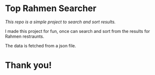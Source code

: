# Top Rahmen Searcher

*This repo is a simple project to search and sort results.*

I made this project for fun, once can search and sort from the results for Rahmen restraunts.

The data is fetched from a json file.

# Thank you!
